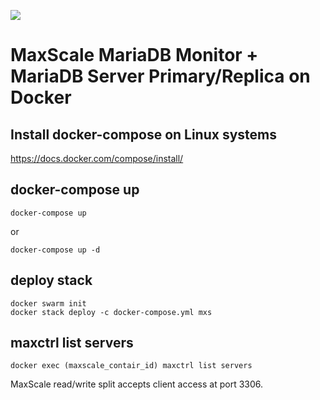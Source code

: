 ![](https://github.com/goto-satoru/docker-maxscale-primary-replica/workflows/Stack%20deploy%20test/badge.svg)

# MaxScale MariaDB Monitor + MariaDB Server Primary/Replica on Docker

## Install docker-compose on Linux systems

https://docs.docker.com/compose/install/


## docker-compose up

```
docker-compose up
```

or

```
docker-compose up -d 
```

## deploy stack

```
docker swarm init
docker stack deploy -c docker-compose.yml mxs
```

## maxctrl list servers

```
docker exec (maxscale_contair_id) maxctrl list servers
```

MaxScale read/write split accepts client access at port 3306.
